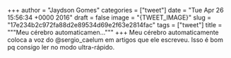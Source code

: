 
+++
author = "Jaydson Gomes"
categories = ["tweet"]
date = "Tue Apr 26 15:56:34 +0000 2016"
draft = false
image = "{TWEET_IMAGE}"
slug = "17e234b2c972fa88d2e89534d69e2f63e2814fac"
tags = ["tweet"]
title = """Meu cérebro automaticamen..."""
+++
Meu cérebro automaticamente coloca a voz do @sergio_caelum em artigos que ele escreveu. Isso é bom pq consigo ler no modo ultra-rápido.
